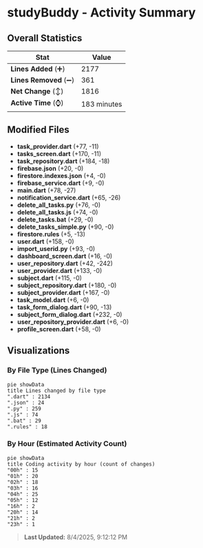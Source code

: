 # studyBuddy - Activity Summary 

## Overall Statistics

| Stat                   | Value                                                             |
| ---------------------- | ----------------------------------------------------------------- |
| **Lines Added** (➕)   | 2177                                          |
| **Lines Removed** (➖) | 361                                        |
| **Net Change** (↕)    | 1816                |
| **Active Time** (⌚)   | 183 minutes |


## Modified Files
- **task_provider.dart** (+77, -11)
- **tasks_screen.dart** (+170, -11)
- **task_repository.dart** (+184, -18)
- **firebase.json** (+20, -0)
- **firestore.indexes.json** (+4, -0)
- **firebase_service.dart** (+9, -0)
- **main.dart** (+78, -27)
- **notification_service.dart** (+65, -26)
- **delete_all_tasks.py** (+76, -0)
- **delete_all_tasks.js** (+74, -0)
- **delete_tasks.bat** (+29, -0)
- **delete_tasks_simple.py** (+90, -0)
- **firestore.rules** (+5, -13)
- **user.dart** (+158, -0)
- **import_userid.py** (+93, -0)
- **dashboard_screen.dart** (+16, -0)
- **user_repository.dart** (+42, -242)
- **user_provider.dart** (+133, -0)
- **subject.dart** (+115, -0)
- **subject_repository.dart** (+180, -0)
- **subject_provider.dart** (+167, -0)
- **task_model.dart** (+6, -0)
- **task_form_dialog.dart** (+90, -13)
- **subject_form_dialog.dart** (+232, -0)
- **user_repository_provider.dart** (+6, -0)
- **profile_screen.dart** (+58, -0)

## Visualizations

### By File Type (Lines Changed)

```mermaid
pie showData
title Lines changed by file type
".dart" : 2134
".json" : 24
".py" : 259
".js" : 74
".bat" : 29
".rules" : 18
```

### By Hour (Estimated Activity Count)

```mermaid
pie showData
title Coding activity by hour (count of changes)
"00h" : 15
"01h" : 20
"02h" : 18
"03h" : 16
"04h" : 25
"05h" : 12
"16h" : 2
"20h" : 14
"21h" : 2
"23h" : 1
```


> **Last Updated:** 8/4/2025, 9:12:12 PM